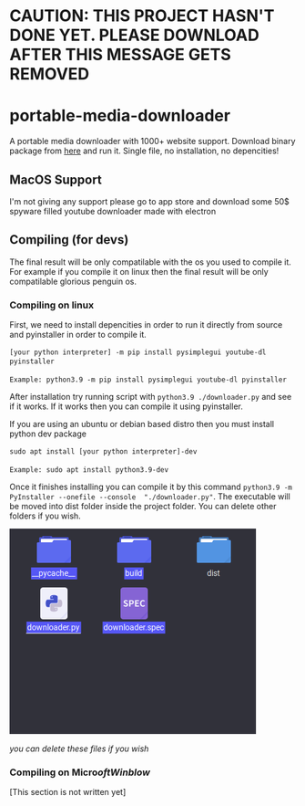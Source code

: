 # CAUTION: THIS PROJECT HASN'T DONE YET. PLEASE DOWNLOAD AFTER THIS MESSAGE GETS REMOVED


# portable-media-downloader
A portable media downloader with 1000+ website support. Download binary package from [here](https://github.com/KBHamster/portable-media-downloader/releases) and run it. Single file, no installation, no depencities!

## MacOS Support
I'm not giving any support please go to app store and download some 50$ spyware filled youtube downloader made with electron

## Compiling (for devs)
The final result will be only compatilable with the os you used to compile it. For example if you compile it on linux then the final result will be only compatilable glorious penguin os.

### Compiling on linux
First, we need to install depencities in order to run it directly from source and pyinstaller in order to compile it.
```
[your python interpreter] -m pip install pysimplegui youtube-dl pyinstaller

Example: python3.9 -m pip install pysimplegui youtube-dl pyinstaller
```
After installation try running script with `python3.9 ./downloader.py` and see if it works. If it works then you can compile it using pyinstaller. 

If you are using an ubuntu or debian based distro then you must install python dev package

```
sudo apt install [your python interpreter]-dev

Example: sudo apt install python3.9-dev
```
Once it finishes installing you can compile it by this command `python3.9 -m PyInstaller --onefile --console  "./downloader.py"`. The executable will be moved into dist folder inside the project folder. You can delete other folders if you wish.

![](image.png)

*you can delete these files if you wish*

### Compiling on Micro$oft Winblow$
[This section is not written yet]
